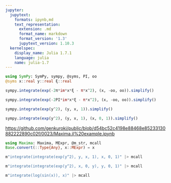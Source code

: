 ```yaml
---
jupyter:
  jupytext:
    formats: ipynb,md
    text_representation:
      extension: .md
      format_name: markdown
      format_version: '1.3'
      jupytext_version: 1.10.3
  kernelspec:
    display_name: Julia 1.7.1
    language: julia
    name: julia-1.7
---
```


```julia
using SymPy: SymPy, sympy, @syms, PI, oo
@syms x::real y::real ξ::real
```

```julia
sympy.integrate(exp(-2π*im*x*ξ - π*x^2), (x, -oo, oo)).simplify()
```

```julia
sympy.integrate(exp(-2PI*im*x*ξ - π*x^2), (x, -oo, oo)).simplify()
```

```julia
sympy.integrate(exp(y^2), (y, x, 1)).simplify()
```

```julia
sympy.integrate(exp(y^2), (y, x, 1), (x, 0, 1)).simplify()
```

https://github.com/genkuroki/public/blob/d54bc52c4198e88468e85233130882222890c02f/0023/Maxima.jl%20example.ipynb

```julia
using Maxima: Maxima, MExpr, @m_str, mcall
Base.convert(::Type{Any}, x::MExpr) = x
```

```julia
m"integrate(integrate(exp(y^2), y, x, 1), x, 0, 1)" |> mcall
```

```julia
m"integrate(integrate(exp(y^2), x, 0, y), y, 0, 1)" |> mcall
```

```julia
m"integrate(log(sin(x)), x)" |> mcall
```

```julia

```
